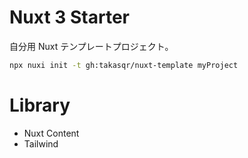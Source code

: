# Nuxt 3 Starter

自分用 Nuxt テンプレートプロジェクト。

```bash
npx nuxi init -t gh:takasqr/nuxt-template myProject
```

# Library

- Nuxt Content
- Tailwind